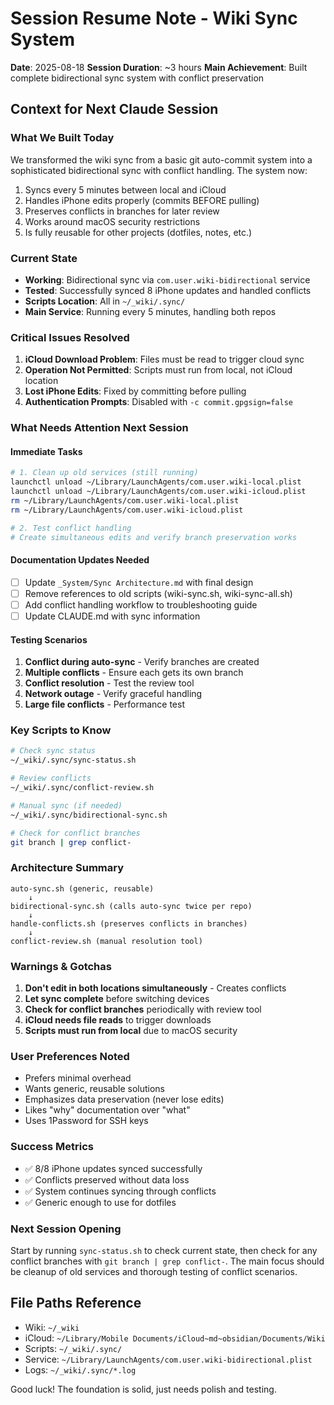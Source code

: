 # Session Resume Note - Wiki Sync System
**Date**: 2025-08-18
**Session Duration**: ~3 hours
**Main Achievement**: Built complete bidirectional sync system with conflict preservation

## Context for Next Claude Session

### What We Built Today
We transformed the wiki sync from a basic git auto-commit system into a sophisticated bidirectional sync with conflict handling. The system now:
1. Syncs every 5 minutes between local and iCloud
2. Handles iPhone edits properly (commits BEFORE pulling)
3. Preserves conflicts in branches for later review
4. Works around macOS security restrictions
5. Is fully reusable for other projects (dotfiles, notes, etc.)

### Current State
- **Working**: Bidirectional sync via `com.user.wiki-bidirectional` service
- **Tested**: Successfully synced 8 iPhone updates and handled conflicts
- **Scripts Location**: All in `~/_wiki/.sync/`
- **Main Service**: Running every 5 minutes, handling both repos

### Critical Issues Resolved
1. **iCloud Download Problem**: Files must be read to trigger cloud sync
2. **Operation Not Permitted**: Scripts must run from local, not iCloud location
3. **Lost iPhone Edits**: Fixed by committing before pulling
4. **Authentication Prompts**: Disabled with `-c commit.gpgsign=false`

### What Needs Attention Next Session

#### Immediate Tasks
```bash
# 1. Clean up old services (still running)
launchctl unload ~/Library/LaunchAgents/com.user.wiki-local.plist
launchctl unload ~/Library/LaunchAgents/com.user.wiki-icloud.plist
rm ~/Library/LaunchAgents/com.user.wiki-local.plist
rm ~/Library/LaunchAgents/com.user.wiki-icloud.plist

# 2. Test conflict handling
# Create simultaneous edits and verify branch preservation works
```

#### Documentation Updates Needed
- [ ] Update `_System/Sync Architecture.md` with final design
- [ ] Remove references to old scripts (wiki-sync.sh, wiki-sync-all.sh)
- [ ] Add conflict handling workflow to troubleshooting guide
- [ ] Update CLAUDE.md with sync information

#### Testing Scenarios
1. **Conflict during auto-sync** - Verify branches are created
2. **Multiple conflicts** - Ensure each gets its own branch
3. **Conflict resolution** - Test the review tool
4. **Network outage** - Verify graceful handling
5. **Large file conflicts** - Performance test

### Key Scripts to Know

```bash
# Check sync status
~/_wiki/.sync/sync-status.sh

# Review conflicts
~/_wiki/.sync/conflict-review.sh

# Manual sync (if needed)
~/_wiki/.sync/bidirectional-sync.sh

# Check for conflict branches
git branch | grep conflict-
```

### Architecture Summary
```
auto-sync.sh (generic, reusable)
    ↓
bidirectional-sync.sh (calls auto-sync twice per repo)
    ↓
handle-conflicts.sh (preserves conflicts in branches)
    ↓
conflict-review.sh (manual resolution tool)
```

### Warnings & Gotchas
1. **Don't edit in both locations simultaneously** - Creates conflicts
2. **Let sync complete** before switching devices
3. **Check for conflict branches** periodically with review tool
4. **iCloud needs file reads** to trigger downloads
5. **Scripts must run from local** due to macOS security

### User Preferences Noted
- Prefers minimal overhead
- Wants generic, reusable solutions
- Emphasizes data preservation (never lose edits)
- Likes "why" documentation over "what"
- Uses 1Password for SSH keys

### Success Metrics
- ✅ 8/8 iPhone updates synced successfully
- ✅ Conflicts preserved without data loss
- ✅ System continues syncing through conflicts
- ✅ Generic enough to use for dotfiles

### Next Session Opening
Start by running `sync-status.sh` to check current state, then check for any conflict branches with `git branch | grep conflict-`. The main focus should be cleanup of old services and thorough testing of conflict scenarios.

## File Paths Reference
- Wiki: `~/_wiki`
- iCloud: `~/Library/Mobile Documents/iCloud~md~obsidian/Documents/Wiki`
- Scripts: `~/_wiki/.sync/`
- Service: `~/Library/LaunchAgents/com.user.wiki-bidirectional.plist`
- Logs: `~/_wiki/.sync/*.log`

Good luck! The foundation is solid, just needs polish and testing.